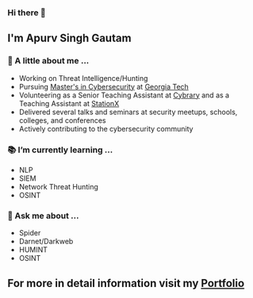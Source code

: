 ### Hi there 👋

## I'm Apurv Singh Gautam

### :man: A little about me ...

- Working on Threat Intelligence/Hunting
- Pursuing [Master's in Cybersecurity](https://cyber.gatech.edu/) at [Georgia Tech](https://www.gatech.edu/)
- Volunteering as a Senior Teaching Assistant at [Cybrary](https://www.cybrary.it/) and as a Teaching Assistant at [StationX](https://www.stationx.net/)
- Delivered several talks and seminars at security meetups, schools, colleges, and conferences
- Actively contributing to the cybersecurity community

### :books: I’m currently learning ...
- NLP
- SIEM
- Network Threat Hunting
- OSINT

### :speech_balloon: Ask me about ...
- Spider
- Darnet/Darkweb
- HUMINT
- OSINT

## For more in detail information visit my [Portfolio](https://apurvsinghgautam.me/)
